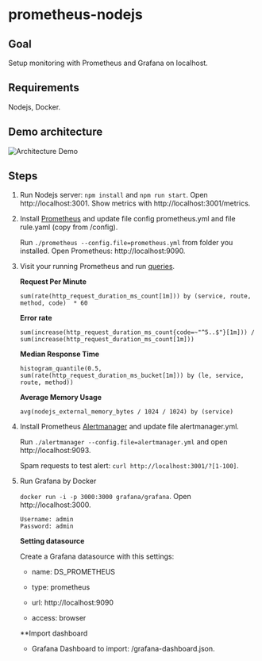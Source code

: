 # prometheus-nodejs

## Goal 
Setup monitoring with Prometheus and Grafana on localhost.

## Requirements
Nodejs, Docker.

## Demo architecture
![Architecture  Demo](https://user-images.githubusercontent.com/62415557/165236947-11de6649-30d1-4324-b219-996ac800130c.png)

## Steps
1. Run Nodejs server: `npm install` and `npm run start`. Open http://localhost:3001. Show metrics with http://localhost:3001/metrics.
2. Install [Prometheus](https://prometheus.io/download/) and update file config prometheus.yml and file rule.yaml (copy from /config).

    Run `./prometheus --config.file=prometheus.yml` from folder you installed. Open Prometheus: http://localhost:9090.
3. Visit your running Prometheus and run [queries](https://prometheus.io/docs/prometheus/latest/querying/basics/).

    **Request Per Minute**
    
    `sum(rate(http_request_duration_ms_count[1m])) by (service, route, method, code)  * 60`
    
    **Error rate**
    
    `sum(increase(http_request_duration_ms_count{code=~"^5..$"}[1m])) /  sum(increase(http_request_duration_ms_count[1m]))`
    
    **Median Response Time**
    
    `histogram_quantile(0.5, sum(rate(http_request_duration_ms_bucket[1m])) by (le, service, route, method))`

    **Average Memory Usage**
    
    `avg(nodejs_external_memory_bytes / 1024 / 1024) by (service)`

4. Install Prometheus [Alertmanager](https://prometheus.io/download/) and update file alertmanager.yml.

    Run `./alertmanager --config.file=alertmanager.yml` and open http://localhost:9093.
    
    Spam requests to test alert: `curl http://localhost:3001/?[1-100]`.
    
5. Run Grafana by Docker

    `docker run -i -p 3000:3000 grafana/grafana`. Open http://localhost:3000.
    
    ```
    Username: admin
    Password: admin
    ```
    
    **Setting datasource**
    
    Create a Grafana datasource with this settings:
    
    - name: DS_PROMETHEUS

    - type: prometheus

    - url: http://localhost:9090

    - access: browser

    **Import dashboard
    
    - Grafana Dashboard to import: /grafana-dashboard.json.
    
    
